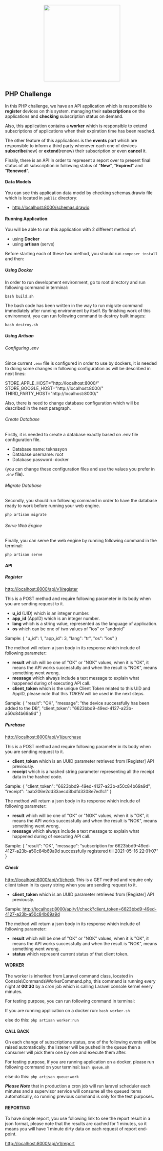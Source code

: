 <p align="center">
    <a href="https://teknasyon.com" target="_blank">
        <img src="https://teknasyon.com/content/assets/img/logo/teknasyon-logo@2x.png" width="250">
    </a>
</p>

## PHP Challenge

In this PHP challenge, we have an API application which is responsible to **register** devices on this system. managing their **subscriptions** on the applications and **checking** subscription status on demand. 

Also, this application contains a **worker** which is responsible to extend subscriptions of applications when their expiration time has been reached.

The other feature of this applications is the **events** part which are responsible to inform a third party whenever each one of devices **subscribe**(new) or **extend**(renew) their subscription or even **cancel** it.

Finally, there is an API in order to represent a report over to present final status of all subscription in following status of "**New**", "**Expired**" and "**Renewed**".

#### Data Models
You can see this application data model by checking schemas.drawio file which is located in `public` directory:
- [http://localhost:8000/schemas.drawio](http://localhost:8000/schemas.drawio)

#### Running Application
You will be able to run this application with 2 different method of:
- using **Docker**
- using **artisan** (serve)

Before starting each of these two method, you should run ``composer install`` and then:

##### Using Docker
In order to run development environment, go to root directory and run following command in terminal:

``bash build.sh``

The bash code has been written in the way to run migrate command immediately after running environment by itself. By finishing work of this environment, you can run following command to destroy built images:

``bash destroy.sh`` 

##### Using Artisan
###### Configuring .env
Since current `.env` file is configured in order to use by dockers, it is needed to doing some changes in following configuration as will be described in next lines:

STORE_APPLE_HOST="http://localhost:8000/"
STORE_GOOGLE_HOST="http://localhost:8000/"
THIRD_PARTY_HOST="http://localhost:8000/"

Also, there is need to change database configuration which will be described in the next paragraph.

###### Create Database
Firstly, it is needed to create a database exactly based on .env file configuration file.
- Database name: teknasyon
- Database username: root
- Database password: docker

(you can change these configuration files and use the values you prefer in `.env` file).

###### Migrate Database
Secondly, you should run following command in order to have the database ready to work before running your web engine.

``php artisan migrate``

###### Serve Web Engine
Finally, you can serve the web engine by running following command in the terminal:

``php artisan serve``

#### API 
##### Register
[http://localhost:8000/api/v1/register](http://localhost:8000/api/v1/register)

This is a POST method and require following parameter in its body when you are sending request to it.
- **u_id** (UID) which is an integer number.
- **app_id** (AppID) which is an integer number.
- **lang** which is a  string value, represented as the language of application.
- **os** which can be one of two values of "ios" or "android"

Sample:
{
    "u_id": 1,
    "app_id": 3,
    "lang": "tr",
    "os": "ios"
}

The method will return a json body in its response which include of following parameter:
- **result** which will be one of "OK" or "NOK" values, when  it  is "OK", it means the API works successfully and when the result is "NOK", means something went wrong.
- **message** which always include a text message to explain what happened during of executing API call.
- **client_token** which is the unique Client Token related to this UID and AppID, please note that this *TOKEN* will be used in the next steps.

Sample: 
{
    "result": "OK",
    "message": "the device successfully has been added to the DB",
    "client_token": "6623bbd9-49ed-4127-a23b-a50c84b69a9d"
}

##### Purchase
[http://localhost:8000/api/v1/purchase](http://localhost:8000/api/v1/purchase)

This is a POST method and require following parameter in its body when you are sending request to it.
- **client_token** which is an UUID parameter retrieved from [Register] API previously.
- **receipt** which is a hashed string parameter representing all the receipt data in the hashed code.

Sample:
{
    "client_token": "6623bbd9-49ed-4127-a23b-a50c84b69a9d",
    "receipt": "aab206e2dd33aecd3bdfd3308e7ed1c1"
}


The method will return a json body in its response which include of following parameter:
- **result** which will be one of "OK" or "NOK" values, when  it  is "OK", it means the API works successfully and when the result is "NOK", means something went wrong.
- **message** which always include a text message to explain what happened during of executing API call.

Sample: 
{
    "result": "OK",
    "message": "subscription for 6623bbd9-49ed-4127-a23b-a50c84b69a9d successfully registered till 2021-05-16 22:01:07"
}

##### Check
[http://localhost:8000/api/v1/check](http://localhost:8000/api/v1/check)
This is a GET method and require only client token in its query string when you are sending request to it.
- **client_token** which is an UUID parameter retrieved from [Register] API previously.

Sample:
[http://localhost:8000/api/v1/check?client_token=6623bbd9-49ed-4127-a23b-a50c84b69a9d](http://localhost:8000/api/v1/check?client_token=6623bbd9-49ed-4127-a23b-a50c84b69a9d)

The method will return a json body in its response which include of following parameter:
- **result** which will be one of "OK" or "NOK" values, when  it  is "OK", it means the API works successfully and when the result is "NOK", means something went wrong.
- **status** which represent current status of that client token.

#### WORKER
The worker is inherited from Laravel command class, located in Console\Commands\WorkerCommand.php, this command is running every night at **00:30** by a cron job which is calling Laravel console kernel every minutes.

For testing purpose, you can run following command in terminal:

If you are running application on a docker run:
``bash worker.sh``

else do this:
``php artisan worker:run``

#### CALL BACK
On each change of subscriptions status, one of the following events will be raised automatically. the listener will be pushed in the queue then a consumer will pick them one by one and execute them after.

For testing purpose, If you are running application on a docker, please run following command on your terminal:
``bash queue.sh``

else do this:
``php artisan queue:work``

***Please Note*** that in production a cron job will run laravel scheduler each minutes and a supervisor service will consume all the queued items automatically, so running previous command is only for the test purposes.

#### REPORTING
To have simple report, you use following link to see the report result in a json format, please note that the results are cached for 1 minutes, so it means you will have 1 minute dirty data on each request of report end-point.

[http://localhost:8000/api/v1/report](http://localhost:8000/api/v1/report)
